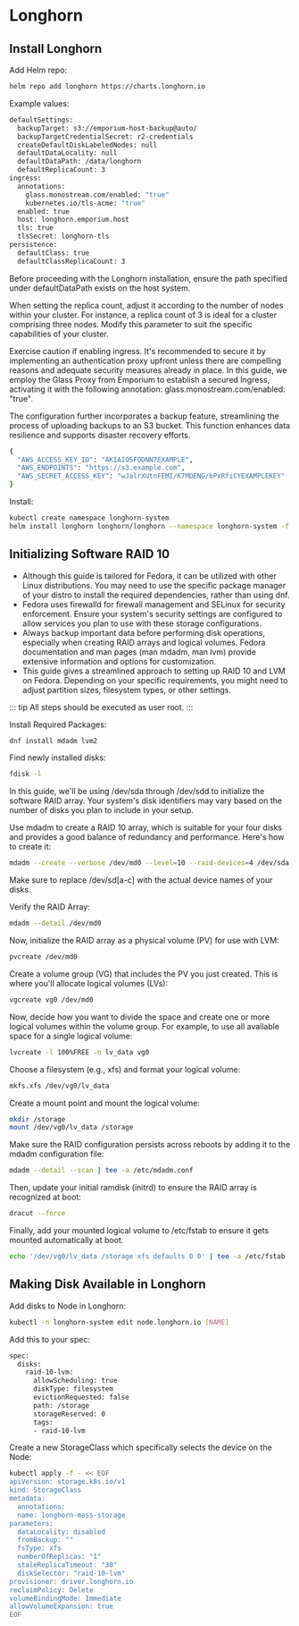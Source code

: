 # Longhorn

## Install Longhorn

Add Helm repo:
```bash
helm repo add longhorn https://charts.longhorn.io
```

Example values:
```bash
defaultSettings:
  backupTarget: s3://emporium-host-backup@auto/
  backupTargetCredentialSecret: r2-credentials
  createDefaultDiskLabeledNodes: null
  defaultDataLocality: null
  defaultDataPath: /data/longhorn
  defaultReplicaCount: 3
ingress:
  annotations:
    glass.monostream.com/enabled: "true"
    kubernetes.io/tls-acme: "true"
  enabled: true
  host: longhorn.emporium.host
  tls: true
  tlsSecret: longhorn-tls
persistence:
  defaultClass: true
  defaultClassReplicaCount: 3
```

Before proceeding with the Longhorn installation, ensure the path specified under defaultDataPath exists on the host system.

When setting the replica count, adjust it according to the number of nodes within your cluster. For instance, a replica count of 3 is ideal for a cluster comprising three nodes. 
Modify this parameter to suit the specific capabilities of your cluster.

Exercise caution if enabling ingress. It's recommended to secure it by implementing an authentication proxy upfront unless there are compelling reasons and adequate security measures already in place. In this guide, we employ the Glass Proxy from Emporium to establish a secured Ingress, activating it with the following annotation: glass.monostream.com/enabled: "true".

The configuration further incorporates a backup feature, streamlining the process of uploading backups to an S3 bucket. This function enhances data resilience and supports disaster recovery efforts.

```bash
{
  "AWS_ACCESS_KEY_ID": "AKIAIOSFODNN7EXAMPLE",
  "AWS_ENDPOINTS": "https://s3.example.com",
  "AWS_SECRET_ACCESS_KEY": "wJalrXUtnFEMI/K7MDENG/bPxRfiCYEXAMPLEKEY"
}
```

Install:
```bash
kubectl create namespace longhorn-system
helm install longhorn longhorn/longhorn --namespace longhorn-system -f values.yaml
```

## Initializing Software RAID 10

- Although this guide is tailored for Fedora, it can be utilized with other Linux distributions. You may need to use the specific package manager of your distro to install the required dependencies, rather than using dnf.
- Fedora uses firewalld for firewall management and SELinux for security enforcement. Ensure your system's security settings are configured to allow services you plan to use with these storage configurations.
- Always backup important data before performing disk operations, especially when creating RAID arrays and logical volumes.
Fedora documentation and man pages (man mdadm, man lvm) provide extensive information and options for customization.
- This guide gives a streamlined approach to setting up RAID 10 and LVM on Fedora. Depending on your specific requirements, you might need to adjust partition sizes, filesystem types, or other settings.


::: tip
All steps should be executed as user root.
:::


Install Required Packages:
```bash
dnf install mdadm lvm2
```

Find newly installed disks:
```bash
fdisk -l
```
In this guide, we'll be using /dev/sda through /dev/sdd to initialize the software RAID array. Your system's disk identifiers may vary based on the number of disks you plan to include in your setup.


Use mdadm to create a RAID 10 array, which is suitable for your four disks and provides a good balance of redundancy and performance. Here's how to create it:
```bash
mdadm --create --verbose /dev/md0 --level=10 --raid-devices=4 /dev/sda /dev/sdb /dev/sdc /dev/sdd
```
Make sure to replace /dev/sd[a-c] with the actual device names of your disks.

Verify the RAID Array:
```bash
mdadm --detail /dev/md0
```

Now, initialize the RAID array as a physical volume (PV) for use with LVM:
```bash
pvcreate /dev/md0
```

Create a volume group (VG) that includes the PV you just created. This is where you'll allocate logical volumes (LVs):
```bash
vgcreate vg0 /dev/md0
```

Now, decide how you want to divide the space and create one or more logical volumes within the volume group. For example, to use all available space for a single logical volume:
```bash
lvcreate -l 100%FREE -n lv_data vg0
```

Choose a filesystem (e.g., xfs) and format your logical volume:
```bash
mkfs.xfs /dev/vg0/lv_data
```

Create a mount point and mount the logical volume:
```bash
mkdir /storage
mount /dev/vg0/lv_data /storage
```

Make sure the RAID configuration persists across reboots by adding it to the mdadm configuration file:
```bash
mdadm --detail --scan | tee -a /etc/mdadm.conf
```

Then, update your initial ramdisk (initrd) to ensure the RAID array is recognized at boot:
```bash
dracut --force
```

Finally, add your mounted logical volume to /etc/fstab to ensure it gets mounted automatically at boot.
```bash
echo '/dev/vg0/lv_data /storage xfs defaults 0 0' | tee -a /etc/fstab
```

##  Making Disk Available in Longhorn

Add disks to Node in Longhorn:
```bash
kubectl -n longhorn-system edit node.longhorn.io [NAME]
```

Add this to your spec:
```bash
spec:
  disks:
    raid-10-lvm:
      allowScheduling: true
      diskType: filesystem
      evictionRequested: false
      path: /storage
      storageReserved: 0
      tags:
      - raid-10-lvm
```

Create a new StorageClass which specifically selects the device on the Node:
```bash
kubectl apply -f - << EOF
apiVersion: storage.k8s.io/v1
kind: StorageClass
metadata:
  annotations:
  name: longhorn-mass-storage
parameters:
  dataLocality: disabled
  fromBackup: ""
  fsType: xfs
  numberOfReplicas: "1"
  staleReplicaTimeout: "30"
  diskSelector: "raid-10-lvm"
provisioner: driver.longhorn.io
reclaimPolicy: Delete
volumeBindingMode: Immediate
allowVolumeExpansion: true
EOF
```